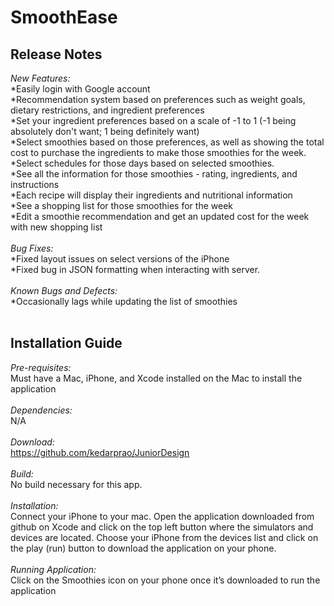 # SmoothEase

## Release Notes
*New Features:*  
*Easily login with Google account  
*Recommendation system based on preferences such as weight goals, dietary restrictions, and ingredient preferences  
*Set your ingredient preferences based on a scale of -1 to 1 (-1 being absolutely don't want; 1 being definitely want)  
*Select smoothies based on those preferences, as well as showing the total cost to purchase the ingredients to make those smoothies for the week.  
*Select schedules for those days based on selected smoothies.  
*See all the information for those smoothies - rating, ingredients, and instructions  
*Each recipe will display their ingredients and nutritional information  
*See a shopping list for those smoothies for the week  
*Edit a smoothie recommendation and get an updated cost for the week with new shopping list  
<br/>
*Bug Fixes:*  
*Fixed layout issues on select versions of the iPhone  
*Fixed bug in JSON formatting when interacting with server.  
<br/>
*Known Bugs and Defects:*  
*Occasionally lags while updating the list of smoothies  
<br/>
## Installation Guide
*Pre-requisites:*  
Must have a Mac, iPhone, and Xcode installed on the Mac to install the application  
<br/>
*Dependencies:*  
N/A  
<br/>
*Download:*  
https://github.com/kedarprao/JuniorDesign  
<br/>
*Build:*  
No build necessary for this app.  
<br/>
*Installation:*  
Connect your iPhone to your mac. Open the application downloaded from github on Xcode and click on the top left button where the simulators and devices are located.   Choose your iPhone from the devices list and click on the play (run) button to download the application on your phone.  
<br/>
*Running Application:*  
Click on the Smoothies icon on your phone once it’s downloaded to run the application  
